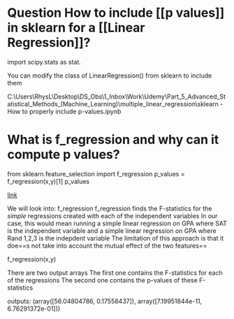 
# Question How to include [[p values]] in sklearn for a [[Linear Regression]]? 

import scipy.stats as stat.

You can modify the class of LinearRegression() from sklearn to include them

C:\Users\RhysL\Desktop\DS_Obs\1_Inbox\Work\Udemy\Part_5_Advanced_Statistical_Methods_(Machine_Learning)\multiple_linear_regression\sklearn - How to properly include p-values.ipynb

# What is f_regression and why can it compute p values?

from sklearn.feature_selection 
import f_regression
p_values = f_regression(x,y)[1]
p_values

[link](https://scikit-learn.org/stable/modules/generated/sklearn.feature_selection.f_regression.html)

We will look into: f_regression
f_regression finds the F-statistics for the *simple* regressions created with each of the independent variables
In our case, this would mean running a simple linear regression on GPA where SAT is the independent variable
and a simple linear regression on GPA where Rand 1,2,3 is the indepdent variable
The limitation of this approach is that it doe==s not take into account the mutual effect of the two features==

f_regression(x,y)

There are two output arrays
The first one contains the F-statistics for each of the regressions
The second one contains the p-values of these F-statistics

outputs:
(array([56.04804786, 0.17558437]), array([7.19951844e-11, 6.76291372e-01]))
